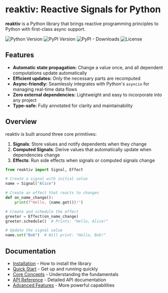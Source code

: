 # reaktiv: Reactive Signals for Python

**reaktiv** is a Python library that brings reactive programming principles to Python with first-class async support.

![Python Version](https://img.shields.io/badge/python-3.9%2B-blue)
![PyPI Version](https://img.shields.io/pypi/v/reaktiv.svg)
![PyPI - Downloads](https://img.shields.io/pypi/dm/reaktiv)
![License](https://img.shields.io/badge/license-MIT-green)

## Features

* **Automatic state propagation:** Change a value once, and all dependent computations update automatically
* **Efficient updates:** Only the necessary parts are recomputed
* **Async-friendly:** Seamlessly integrates with Python's `asyncio` for managing real-time data flows
* **Zero external dependencies:** Lightweight and easy to incorporate into any project
* **Type-safe:** Fully annotated for clarity and maintainability

## Overview

reaktiv is built around three core primitives:

1. **Signals**: Store values and notify dependents when they change
2. **Computed Signals**: Derive values that automatically update when dependencies change
3. **Effects**: Run side effects when signals or computed signals change

```python
from reaktiv import Signal, Effect

# Create a signal with initial value
name = Signal("Alice")

# Create an effect that reacts to changes
def on_name_change():
    print(f"Hello, {name.get()}!")

# Create and schedule the effect
greeter = Effect(on_name_change)
greeter.schedule()  # Prints: "Hello, Alice!"

# Update the signal value
name.set("Bob")  # Will print: "Hello, Bob!"
```

## Documentation

* [Installation](installation.md) - How to install the library
* [Quick Start](quickstart.md) - Get up and running quickly
* [Core Concepts](core-concepts.md) - Understanding the fundamentals
* [API Reference](api/signal.md) - Detailed API documentation
* [Advanced Features](advanced-features.md) - More powerful capabilities